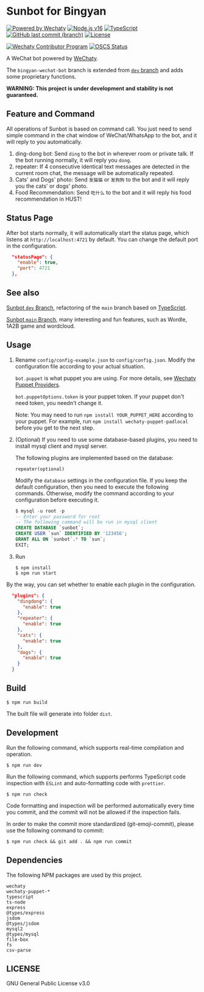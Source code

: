 # Sunbot for Bingyan

[![Powered by Wechaty](https://img.shields.io/badge/Powered%20By-Wechaty-brightgreen.svg)](https://github.com/wechaty/wechaty)
[![Node.js v16](https://img.shields.io/badge/node-%3E%3D16-green.svg)](https://nodejs.org/)
[![TypeScript](https://img.shields.io/badge/%3C%2F%3E-TypeScript-blue.svg)](https://www.typescriptlang.org/)
[![GitHub last commit (branch)](https://img.shields.io/github/last-commit/ligen131/Sunbot/bingyan-wechat-bot)](https://github.com/ligen131/Sunbot/tree/bingyan-wechat-bot)
[![License](https://img.shields.io/github/license/ligen131/Sunbot)](https://www.gnu.org/licenses/gpl-3.0.html)

[![Wechaty Contributor Program](https://img.shields.io/badge/Wechaty-Contributor%20Program-green.svg)](https://wechaty.js.org/docs/contributing/)
[![OSCS Status](https://www.oscs1024.com/platform/badge/ligen131/Sunbot.svg?size=small)](https://www.oscs1024.com/project/ligen131/Sunbot?ref=badge_small)

A WeChat bot powered by [WeChaty](https://github.com/wechaty/wechaty).

The `bingyan-wechat-bot` branch is extended from [`dev` branch](https://github.com/ligen131/Sunbot/tree/dev) and adds some proprietary functions.

**WARNING: This project is under development and stability is not guaranteed.**

## Feature and Command

All operations of Sunbot is based on command call. You just need to send simple command in the chat window of WeChat/WhatsApp to the bot, and it will reply to you automatically.

1. ding-dong bot: Send `ding` to the bot in wherever room or private talk. If the bot running normally, it will reply you `dong`.
2. repeater: If 4 consecutive identical text messages are detected in the current room chat, the message will be automatically repeated.
3. Cats' and Dogs' photo: Send `发猫猫` or `发狗狗` to the bot and it will reply you the cats' or dogs' photo.
4. Food Recommendation: Send `吃什么` to the bot and it will reply his food recommendation in HUST!

## Status Page

After bot starts normally, it will automatically start the status page, which listens at `http://localhost:4721` by default. You can change the default port in the configuration.

```json
  "statusPage": {
    "enable": true,
    "port": 4721
  },
```

## See also

[Sunbot `dev` Branch](https://github.com/ligen131/Sunbot/tree/dev), refactoring of the `main` branch based on [TypeScript](https://www.typescriptlang.org/).

[Sunbot `main` Branch](https://github.com/ligen131/Sunbot/tree/main), many interesting and fun features, such as Wordle, 1A2B game and wordcloud.

## Usage

1. Rename `config/config-example.json` to `config/config.json`. Modify the configuration file according to your actual situation.  

   `bot.puppet` is what puppet you are using. For more details, see [Wechaty Puppet Providers](https://wechaty.js.org/docs/puppet-providers/).  

   `bot.puppetOptions.token` is your puppet token. If your puppet don't need token, you needn't change it.  

   Note: You may need to run `npm install YOUR_PUPPET_HERE` according to your puppet. For example, run `npm install wechaty-puppet-padlocal` before you get to the next step.

2. (Optional) If you need to use some database-based plugins, you need to install mysql client and mysql server.

   The following plugins are implemented based on the database:

   ```
   repeater(optional)
   ```
   
   Modify the `database` settings in the configuration file. If you keep the default configuration, then you need to execute the following commands. Otherwise, modify the command according to your configuration before executing it.

   ```sql
   $ mysql -u root -p
   -- Enter your password for root
   -- The following command will be run in mysql client
   CREATE DATABASE `sunbot`;
   CREATE USER `sun` IDENTIFIED BY '123456';
   GRANT ALL ON `sunbot`.* TO `sun`;
   EXIT;
   ```

3. Run

   ```shell
   $ npm install
   $ npm run start
   ```

By the way, you can set whether to enable each plugin in the configuration.

```json
  "plugins": {
    "dingdong": {
      "enable": true
    },
    "repeater": {
      "enable": true
    },
    "cats": {
      "enable": true
    },
    "dogs": {
      "enable": true
    }
  }
```

## Build

```shell
$ npm run build
```

The built file will generate into folder `dist`.

## Development

Run the following command, which supports real-time compilation and operation.

```shell
$ npm run dev
```

Run the following command, which supports performs TypeScript code inspection with `ESLint` and auto-formatting code with `prettier`.

```shell
$ npm run check
```

Code formatting and inspection will be performed automatically every time you commit, and the commit will not be allowed if the inspection fails.

In order to make the commit more standardized (git-emoji-commit), please use the following command to commit:

```shell
$ npm run check && git add . && npm run commit
```

## Dependencies

The following NPM packages are used by this project.

```
wechaty
wechaty-puppet-*
typescript
ts-node
express
@types/express
jsdom
@types/jsdom
mysql2
@types/mysql
file-box
fs
csv-parse
```

## LICENSE

GNU General Public License v3.0
